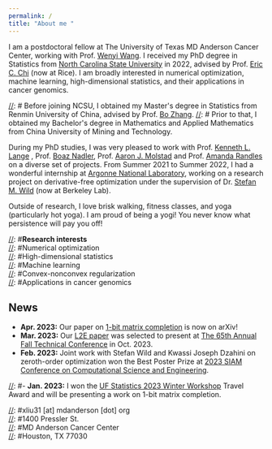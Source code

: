 ```yaml
---
permalink: /
title: "About me "
---
```


I am a postdoctoral fellow at The University of Texas MD Anderson  Cancer Center, working with Prof. [Wenyi Wang](https://odin.mdacc.tmc.edu/~wwang7/). 
I received my PhD degree in Statistics from [North Carolina State University](https://statistics.sciences.ncsu.edu/) in 2022, advised by Prof. [Eric C. Chi](http://www.ericchi.com/) (now at Rice). I am broadly interested in numerical optimization, machine learning, high-dimensional statistics, and their applications in cancer genomics. 

[//]: # Before joining NCSU, I obtained my Master's degree in Statistics from Renmin University of China, advised by Prof. [Bo Zhang](http://stat.ruc.edu.cn/en/teacher_more.php?cid=89248&id=52). 
[//]: # Prior to that, I obtained my Bachelor's degree in Mathematics and Applied Mathematics from China University of Mining and Technology. 

During my PhD studies, I was very pleased to work with Prof. [Kenneth L. Lange](https://people.healthsciences.ucla.edu/institution/personnel?personnel_id=45702) ,  Prof. [Boaz Nadler](https://www.weizmann.ac.il/math/Nadler/home), Prof. [Aaron J. Molstad](https://ajmolstad.github.io/) and Prof. [Amanda Randles](https://randleslab.pratt.duke.edu/people/amanda-randles) on a diverse set of projects. From Summer 2021 to Summer 2022, I had a wonderful internship at [Argonne National Laboratory](https://www.anl.gov/mcs/lans), working on a research project on derivative-free optimization under the supervision of Dr. [Stefan M. Wild](https://wildsm.github.io/) (now at Berkeley Lab). 

Outside of research, I love brisk walking, fitness classes, and yoga (particularly hot yoga). I am proud of being a yogi! You never know what persistence will pay you off!  

[//]: #**Research interests**\
[//]: #Numerical optimization\
[//]: #High-dimensional statistics\
[//]: #Machine learning\
[//]: #Convex-nonconvex regularization\
[//]: #Applications in cancer genomics

##  News
- **Apr. 2023:** Our paper on [1-bit matrix completion](https://arxiv.org/abs/2304.13940) is now on arXiv!
- **Mar. 2023:** Our [L2E paper](https://www.tandfonline.com/doi/full/10.1080/00401706.2022.2118172) was selected to present at [The 65th Annual Fall Technical Conference](https://falltechnicalconference.org/) in Oct. 2023.
- **Feb. 2023:** Joint work with Stefan Wild and Kwassi Joseph Dzahini on zeroth-order optimization won the Best Poster Prize at [2023 SIAM Conference on Computational Science and Engineering](https://www.siam.org/conferences/cm/conference/cse23). 

[//]: #- **Jan. 2023:** I won the [UF Statistics 2023 Winter Workshop](https://informatics.research.ufl.edu/event/statistics-annual-winter-workshop-2023/) Travel Award and will be presenting a work on 1-bit matrix completion.

[//]: #**Contact**\
[//]: #xliu31 [at] mdanderson [dot] org\
[//]: #1400 Pressler St.\
[//]: #MD Anderson Cancer Center\
[//]: #Houston, TX 77030





